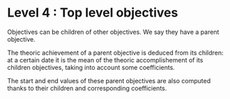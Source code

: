 
# Level 4 : Top level objectives

Objectives can be children of other objectives. We say they have a parent objective.

The theoric achievement of a parent objective is deduced from its children: at a certain date it is the mean of the theoric accomplishement of its children objectives, taking into account some coefficients.

The start and end values of these parent objectives are also computed thanks to their children and corresponding coefficients.
